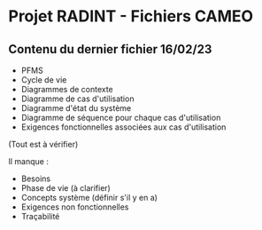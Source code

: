 # Projet **RADINT** - Fichiers CAMEO
## Contenu du dernier fichier 16/02/23
- PFMS
- Cycle de vie
- Diagrammes de contexte
- Diagramme de cas d'utilisation
- Diagramme d'état du système
- Diagramme de séquence pour chaque cas d'utilisation
- Exigences fonctionnelles associées aux cas d'utilisation

(Tout est à vérifier)

Il manque :
- Besoins
- Phase de vie (à clarifier)
- Concepts système (définir s'il y en a)
- Exigences non fonctionnelles
- Traçabilité
